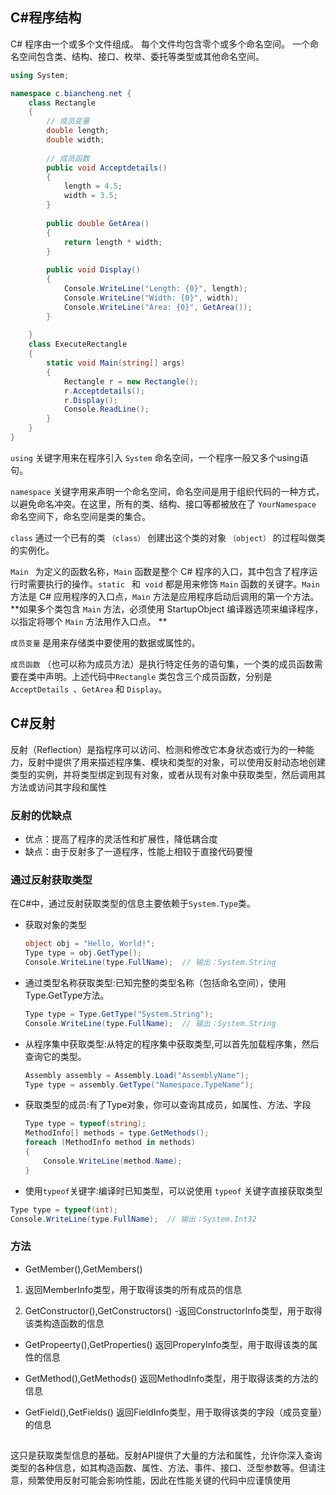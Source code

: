## C#程序结构

C# 程序由一个或多个文件组成。 每个文件均包含零个或多个命名空间。 一个命名空间包含类、结构、接口、枚举、委托等类型或其他命名空间。

```c#
using System;

namespace c.biancheng.net {
    class Rectangle 
    {
        // 成员变量
        double length;
        double width;
      
        // 成员函数
        public void Acceptdetails() 
        {
            length = 4.5;  
            width = 3.5;
        }
      
        public double GetArea() 
        {
            return length * width;
        }
      
        public void Display() 
        {
            Console.WriteLine("Length: {0}", length);
            Console.WriteLine("Width: {0}", width);
            Console.WriteLine("Area: {0}", GetArea());
        }
 
    }
    class ExecuteRectangle 
    {
        static void Main(string[] args)
        {
            Rectangle r = new Rectangle();
            r.Acceptdetails();
            r.Display();
            Console.ReadLine();
        }
    }
}
```



`using` 关键字用来在程序引入 `System` 命名空间，一个程序一般又多个using语句。

`namespace` 关键字用来声明一个命名空间，命名空间是用于组织代码的一种方式，以避免命名冲突。在这里，所有的类、结构、接口等都被放在了 `YourNamespace` 命名空间下，命名空间是类的集合。

`class` 通过一个已有的类 `（class）` 创建出这个类的对象 `（object）` 的过程叫做类的实例化。

`Main ` 为定义的函数名称，`Main`  函数是整个 C# 程序的入口，其中包含了程序运行时需要执行的操作。`static ` 和` void` 都是用来修饰 `Main` 函数的关键字。`Main`方法是 C# 应用程序的入口点，`Main`  方法是应用程序启动后调用的第一个方法。 **如果多个类包含 `Main` 方法，必须使用 StartupObject 编译器选项来编译程序，以指定将哪个 `Main` 方法用作入口点。 **

`成员变量` 是用来存储类中要使用的数据或属性的。

`成员函数` （也可以称为成员方法）是执行特定任务的语句集，一个类的成员函数需要在类中声明。上述代码中`Rectangle`  类包含三个成员函数，分别是  `AcceptDetails `、`GetArea`  和 `Display`。



## C#反射

反射（Reflection）是指程序可以访问、检测和修改它本身状态或行为的一种能力，反射中提供了用来描述程序集、模块和类型的对象，可以使用反射动态地创建类型的实例，并将类型绑定到现有对象，或者从现有对象中获取类型，然后调用其方法或访问其字段和属性

### 反射的优缺点

- 优点：提高了程序的灵活性和扩展性，降低耦合度
- 缺点：由于反射多了一道程序，性能上相较于直接代码要慢

### 通过反射获取类型

在C#中，通过反射获取类型的信息主要依赖于`System.Type`类。

- 获取对象的类型

  ```c#
  object obj = "Hello, World!";
  Type type = obj.GetType();
  Console.WriteLine(type.FullName);  // 输出：System.String
  ```
  
- 通过类型名称获取类型:已知完整的类型名称（包括命名空间），使用Type.GetType方法。

  ```c#
  Type type = Type.GetType("System.String");
  Console.WriteLine(type.FullName);  // 输出：System.String
  ```
  
- 从程序集中获取类型:从特定的程序集中获取类型,可以首先加载程序集，然后查询它的类型。

  ```c#
  Assembly assembly = Assembly.Load("AssemblyName");
  Type type = assembly.GetType("Namespace.TypeName");
  ```

- 获取类型的成员:有了Type对象，你可以查询其成员，如属性、方法、字段
  
  ```c#
  Type type = typeof(string);
  MethodInfo[] methods = type.GetMethods();
  foreach (MethodInfo method in methods)
  {
      Console.WriteLine(method.Name);
  }
  ```

-  使用`typeof`关键字:编译时已知类型，可以说使用 `typeof` 关键字直接获取类型

  ```c#
  Type type = typeof(int);
  Console.WriteLine(type.FullName);  // 输出：System.Int32
  ```



### 方法

-  GetMember(),GetMembers()

  1. 返回MemberInfo类型，用于取得该类的所有成员的信息

  2. GetConstructor(),GetConstructors() -返回ConstructorInfo类型，用于取得该类构造函数的信息

-  GetPropeerty(),GetProperties()
    返回ProperyInfo类型，用于取得该类的属性的信息

-  GetMethod(),GetMethods()
    返回MethodInfo类型，用于取得该类的方法的信息
  
-  GetField(),GetFields()
    返回FieldInfo类型，用于取得该类的字段（成员变量）的信息

## 

这只是获取类型信息的基础。反射API提供了大量的方法和属性，允许你深入查询类型的各种信息，如其构造函数、属性、方法、事件、接口、泛型参数等。但请注意，频繁使用反射可能会影响性能，因此在性能关键的代码中应谨慎使用

